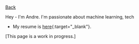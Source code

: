 [Back](https://andre-ye.github.io/)

Hey - I'm Andre. I'm passionate about machine learning, tech

- My resume is [here](https://andre-ye.github.io/scripts/andre-ye-resume.pdf){:target="_blank"}.

[This page is a work in progress.]
